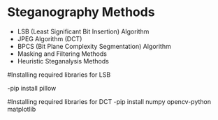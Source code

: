 # Steganography Methods

- LSB (Least Significant Bit Insertion) Algorithm
- JPEG Algorithm (DCT)
- BPCS (Bit Plane Complexity Segmentation) Algorithm
- Masking and Filtering Methods
- Heuristic Steganalysis Methods

#Installing required libraries for LSB

-pip install pillow  

#Installing required libraries for DCT
-pip install numpy opencv-python matplotlib

